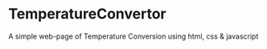 # TemperatureConvertor
A simple web-page of Temperature Conversion using html, css &amp; javascript

